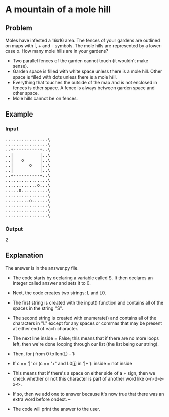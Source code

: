 # A mountain of a mole hill

## Problem

Moles have infested a 16x16 area.
The fences of your gardens are outlined on maps with |, + and - symbols.
The mole hills are represented by a lower-case o.
How many mole hills are in your gardens?

- Two parallel fences of the garden cannot touch (it wouldn't make sense).
- Garden space is filled with white space unless there is a mole hill. Other space is filled with dots unless there is a mole hill.
- Everything that touches the outside of the map and is not enclosed in fences is other space. A fence is always between garden space and other space.
- Mole hills cannot be on fences.

## Example

### Input
<pre>
................\
................\
..+----------+..\
..|          |..\
..|   o      |..\
..|      o   |..\
..|          |..\
..+----------+..\
................\
............o...\
.....o..........\
................\
.........o......\
................\
................\
................\
</pre>

### Output
2

## Explanation

The answer is in the answer.py file.

- The code starts by declaring a variable called S. It then declares an integer called answer and sets it to 0.
- Next, the code creates two strings: L and L0.
- The first string is created with the input() function and contains all of the spaces in the string "S".
- The second string is created with enumerate() and contains all of the characters in "L" except for any spaces or commas that may be present at either end of each character.

- The next line inside = False; this means that if there are no more loops left, then we're done looping through our list (the list being our string).
- Then, for j from 0 to len(L) - 1:

- If c == '|' or (c == '+' and L0[j] in '|+'): inside = not inside

- This means that if there's a space on either side of a + sign, then we check whether or not this character is part of another word like o-n-d-e-x-t-.
- If so, then we add one to answer because it's now true that there was an extra word before ondext.
–
- The code will print the answer to the user.
